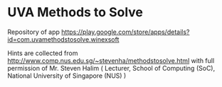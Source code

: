 # UVA Methods to Solve
Repository of app https://play.google.com/store/apps/details?id=com.uvamethodstosolve.winexsoft

Hints are collected from http://www.comp.nus.edu.sg/~stevenha/methodstosolve.html with full permission of Mr. Steven Halim ( Lecturer, School of Computing (SoC), National University of Singapore (NUS) )
